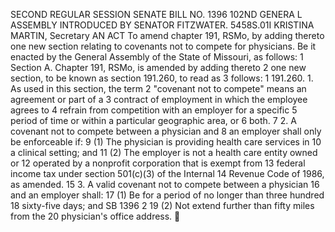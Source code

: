 SECOND REGULAR SESSION
SENATE BILL NO. 1396
102ND GENERA L ASSEMBLY
INTRODUCED BY SENATOR FITZWATER.
5458S.01I KRISTINA MARTIN, Secretary
AN ACT
To amend chapter 191, RSMo, by adding thereto one new section relating to covenants not to
compete for physicians.
Be it enacted by the General Assembly of the State of Missouri, as follows:
1 Section A. Chapter 191, RSMo, is amended by adding thereto
2 one new section, to be known as section 191.260, to read as
3 follows:
1 191.260. 1. As used in this section, the term
2 "covenant not to compete" means an agreement or part of a
3 contract of employment in which the employee agrees to
4 refrain from competition with an employer for a specific
5 period of time or within a particular geographic area, or
6 both.
7 2. A covenant not to compete between a physician and
8 an employer shall only be enforceable if:
9 (1) The physician is providing health care services in
10 a clinical setting; and
11 (2) The employer is not a health care entity owned or
12 operated by a nonprofit corporation that is exempt from
13 federal income tax under section 501(c)(3) of the Internal
14 Revenue Code of 1986, as amended.
15 3. A valid covenant not to compete between a physician
16 and an employer shall:
17 (1) Be for a period of no longer than three hundred
18 sixty-five days; and
SB 1396 2
19 (2) Not extend further than fifty miles from the
20 physician's office address.
